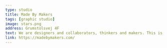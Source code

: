 ```yaml
---
type: studio
title: Made By Makers
tags: [graphic studio]
image: stars.png
address: Grumstolsvej 4F
text: We are designers and collaborators, thinkers and makers. This is our Studio. We have made life changing innovations, and remarkable products since 2004. Medtech is our habitat by choice, so is long-lasting client relations.
link: https://madebymakers.com/
---
```

